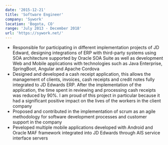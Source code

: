 ```yaml
---
date: '2015-12-21'
title: 'Software Engineer'
company: 'Sywork'
location: 'Bogota, CO'
range: 'July 2013 - December 2018'
url: 'https://sywork.net/'
---
```


- Responsible for participating in different implementation projects of JD Edward, designing integrations of ERP with third-party systems using SOA architecture supported by Oracle SOA Suite as well as development Web and Mobile applications with technologies such as Java Enterprise, SpringBoot, Angular and Apache Cordova
- Designed and developed a cash receipt application, this allows the management of clients, invoices, cash receipts and credit notes fully integrated to JD Edwards ERP. After the implementation of the application, the time spent in reviewing and processing cash receipts was reduced by 90%. I am proud of this project in particular because it had a significant positive impact on the lives of the workers in the client company
- Proposed and contributed in the implementation of scrum as an agile methodology for software development processes and customer support in the company
- Peveloped multiple mobile applications developed with Android and Oracle MAF framework integrated into JD Edwards through AIS service interface servers
